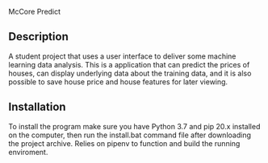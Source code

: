 McCore Predict

## Description

A student project that uses a user interface to deliver some machine learning data analysis.
This is a application that can predict the prices of houses, can display underlying data about the training data, and
it is also possible to save house price and house features for later viewing.


## Installation

To install the program make sure you have Python 3.7 and pip 20.x installed on the computer, then run the 
install.bat command file after downloading the project archive. Relies on pipenv to function and build the running 
enviroment.




